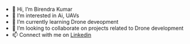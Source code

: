 - 👋 Hi, I’m Birendra Kumar
- 👀 I’m interested in Ai, UAVs
- 🌱 I’m currently learning Drone deveopment
- 💞️ I’m looking to collaborate on projects related to Drone development
- 📫 Connect with me on <a href="https://www.linkedin.com/in/birendra-k-280a5210a/">Linkedin</a>
<!---
Birendra848/Birendra848 is a ✨ special ✨ repository because its `README.md` (this file) appears on your GitHub profile.
You can click the Preview link to take a look at your changes.
--->
